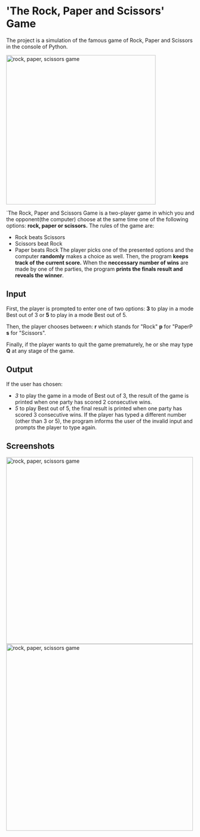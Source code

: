 # 'The Rock, Paper and Scissors' Game
The project is a simulation of the famous game of Rock, Paper and Scissors in the console of Python.

<img width="400" alt="rock, paper, scissors game" src="https://github.com/an-nikol/game_rock_paper_scissors/assets/142790207/84f838ee-4f0d-4e47-88ac-1982f3c2d042">

`The Rock, Paper and Scissors Game is a two-player game in which you and the opponent(the computer) choose at the same time one of the following options: **rock, paper or scissors.** The rules of the game are:

 * Rock beats Scissors
 * Scissors beat Rock
 * Paper beats Rock
The player picks one of the presented options and the computer **randomly** makes a choice as well. Then, the program **keeps track of the current score.** When the **neccessary number of wins** are made by one of the parties, the program **prints the finals result and reveals the winner**.

## Input 
First, the player is prompted to enter one of two options:
**3** to play in a mode Best out of 3 or
**5** to play in a mode Best out of 5.

Then, the player chooses between:
**r** which stands for "Rock"
**p** for "PaperP
**s** for "Scissors".

Finally, if the player wants to quit the game prematurely, he or she may type **Q** at any stage of the game.

## Output

If the user has chosen:
* *3* to play the game in a mode of Best out of 3, the result of the game is printed when one party has scored 2 consecutive wins.
* *5* to play Best out of 5, the final result is printed when one party has scored 3 consecutive wins.
If the player has typed a different number (other than 3 or 5), the program informs the user of the invalid input and prompts the player to type again.

## Screenshots

<img align="left" width="500" alt="rock, paper, scissors game" src="https://github.com/an-nikol/game_rock_paper_scissors/assets/142790207/170a9b0f-d748-4431-a9e5-306d0ee401ed"><br />
<img align="left" width="500" alt="rock, paper, scissors game" src="https://github.com/an-nikol/game_rock_paper_scissors/assets/142790207/f74d1999-b50a-45cf-8eca-e692f9f92bdb">

   
